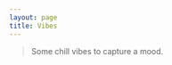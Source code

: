 ```yaml
---
layout: page
title: Vibes
---
```


> Some chill vibes to capture a mood.

<style>
  .vibes {
    display: flex;
    flex-direction: row;
    flex-wrap: wrap;
    justify-content: space-around;
    margin: -0.5em;
  }

  .vibe {
    flex: 1;
    margin: 0.5em;
  }
</style>

<div class="vibes">
  <iframe class="vibe" v-for="video of videos" :src="`https://www.youtube-nocookie.com/embed/${video}`" width="560" height="315"
    frameborder="0" gesture="media" allow="encrypted-media" allowfullscreen></iframe>
</div>

<script>
  (() => {
    const data = {
      videos: [
        'JPfE3JJkot0',
        'nPiQJfyK_i8',
        '7Cfu39jnQhE',
        '_WTCIK9SkKU',
        'nPyihvohLPY',
        'wbBSeyHYv8c',
        'yUf8ErSyvys',
        'gOgwZk_e4TA',
        'k9e0caOz1ww',
        'qUFBP2hI2jU',
        'j1oCi5VrEtA',
        '3txqEEE0zeg',
        '0ILnF7p2eiw',
        'sBZ78RBQ6ZI',
        'eq2pja3_vaA',
        '-TGNIh4XeaY',
        'YaJ3exPculA',
        '8d82SrPn_Ss',
        'ISUmbcFsWpM',
      ],
    };

    const vm = new Vue({
      el: document.querySelector('.vibes'),
      data,
    });
  })();
</script>
